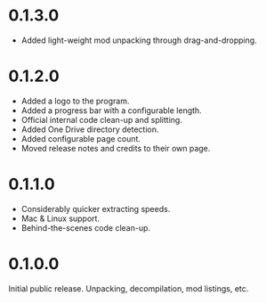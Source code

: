 # 0.1.3.0
* Added light-weight mod unpacking through drag-and-dropping.

# 0.1.2.0
* Added a logo to the program.
* Added a progress bar with a configurable length.
* Official internal code clean-up and splitting.
* Added One Drive directory detection.
* Added configurable page count.
* Moved release notes and credits to their own page.

# 0.1.1.0
* Considerably quicker extracting speeds.
* Mac & Linux support.
* Behind-the-scenes code clean-up.

# 0.1.0.0
Initial public release. Unpacking, decompilation, mod listings, etc.